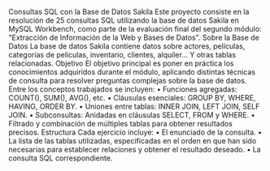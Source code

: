 Consultas SQL con la Base de Datos Sakila
Este proyecto consiste en la resolución de 25 consultas SQL utilizando la base de datos Sakila en MySQL Workbench, como parte de la evaluación final del segundo módulo: "Extracción de Información de la Web y Bases de Datos".
Sobre la Base de Datos
La base de datos Sakila contiene datos sobre actores, películas, categorías de películas, inventario, clientes, alquiler… Y otras tablas relacionadas.
Objetivo
El objetivo principal es poner en práctica los conocimientos adquiridos durante el módulo, aplicando distintas técnicas de consulta para resolver preguntas complejas sobre la base de datos.
Entre los conceptos trabajados se incluyen:
•	Funciones agregadas: COUNT(), SUM(), AVG(), etc.
•	Cláusulas esenciales: GROUP BY, WHERE, HAVING, ORDER BY.
•	Uniones entre tablas: INNER JOIN, LEFT JOIN, SELF JOIN.
•	Subconsultas: Anidadas en cláusulas SELECT, FROM y WHERE.
•	Filtrado y combinación de múltiples tablas para obtener resultados precisos.
Estructura
Cada ejercicio incluye:
•	El enunciado de la consulta.
•	La lista de las tablas utilizadas, especificadas en el orden en que han sido necesarias para establecer relaciones y obtener el resultado deseado.
•	La consulta SQL correspondiente.



